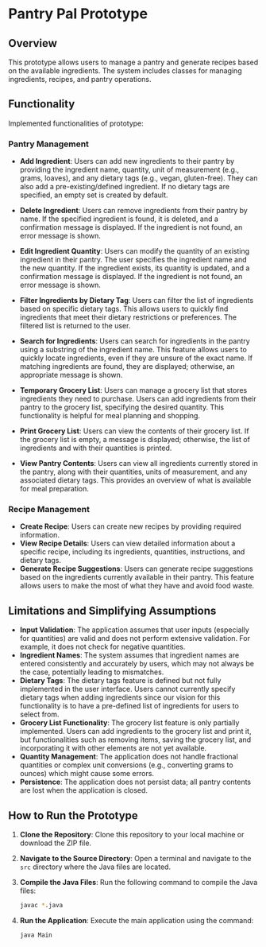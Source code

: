 # Pantry Pal Prototype

## Overview
This prototype allows users to manage a pantry and generate recipes based on the available ingredients. The system includes classes for managing ingredients, recipes, and pantry operations.


## Functionality
Implemented functionalities of prototype:

### Pantry Management
- **Add Ingredient**: Users can add new ingredients to their pantry by providing the ingredient name, quantity, unit of measurement (e.g., grams, loaves), and any dietary tags (e.g., vegan, gluten-free). They can also add a pre-existing/defined ingredient. If no dietary tags are specified, an empty set is created by default.

- **Delete Ingredient**: Users can remove ingredients from their pantry by name. If the specified ingredient is found, it is deleted, and a confirmation message is displayed. If the ingredient is not found, an error message is shown.

- **Edit Ingredient Quantity**: Users can modify the quantity of an existing ingredient in their pantry. The user specifies the ingredient name and the new quantity. If the ingredient exists, its quantity is updated, and a confirmation message is displayed. If the ingredient is not found, an error message is shown.

- **Filter Ingredients by Dietary Tag**: Users can filter the list of ingredients based on specific dietary tags. This allows users to quickly find ingredients that meet their dietary restrictions or preferences. The filtered list is returned to the user.

- **Search for Ingredients**: Users can search for ingredients in the pantry using a substring of the ingredient name. This feature allows users to quickly locate ingredients, even if they are unsure of the exact name. If matching ingredients are found, they are displayed; otherwise, an appropriate message is shown.

- **Temporary Grocery List**: Users can manage a grocery list that stores ingredients they need to purchase. Users can add ingredients from their pantry to the grocery list, specifying the desired quantity. This functionality is helpful for meal planning and shopping.

- **Print Grocery List**: Users can view the contents of their grocery list. If the grocery list is empty, a message is displayed; otherwise, the list of ingredients and with their quantities is printed.

- **View Pantry Contents**: Users can view all ingredients currently stored in the pantry, along with their quantities, units of measurement, and any associated dietary tags. This provides an overview of what is available for meal preparation.

### Recipe Management
- **Create Recipe**: Users can create new recipes by providing required information.
- **View Recipe Details**: Users can view detailed information about a specific recipe, including its ingredients, quantities, instructions, and dietary tags.
- **Generate Recipe Suggestions**: Users can generate recipe suggestions based on the ingredients currently available in their pantry. This feature allows users to make the most of what they have and avoid food waste.

## Limitations and Simplifying Assumptions
- **Input Validation**: The application assumes that user inputs (especially for quantities) are valid and does not perform extensive validation. For example, it does not check for negative quantities.
- **Ingredient Names**: The system assumes that ingredient names are entered consistently and accurately by users, which may not always be the case, potentially leading to mismatches.
- **Dietary Tags**: The dietary tags feature is defined but not fully implemented in the user interface. Users cannot currently specify dietary tags when adding ingredients since our vision for this functionality is to have a pre-defined list of ingredients for users to select from.
- **Grocery List Functionality**: The grocery list feature is only partially implemented. Users can add ingredients to the grocery list and print it, but functionalities such as removing items, saving the grocery list, and incorporating it with other elements are not yet available.
- **Quantity Management**: The application does not handle fractional quantities or complex unit conversions (e.g., converting grams to ounces) which might cause some errors.
- **Persistence**: The application does not persist data; all pantry contents are lost when the application is closed.

## How to Run the Prototype

1. **Clone the Repository**: Clone this repository to your local machine or download the ZIP file.

2. **Navigate to the Source Directory**: Open a terminal and navigate to the `src` directory where the Java files are located.

3. **Compile the Java Files**: Run the following command to compile the Java files:
   ```bash
   javac *.java
4. **Run the Application**: Execute the main application using the command:
   ```bash
   java Main
